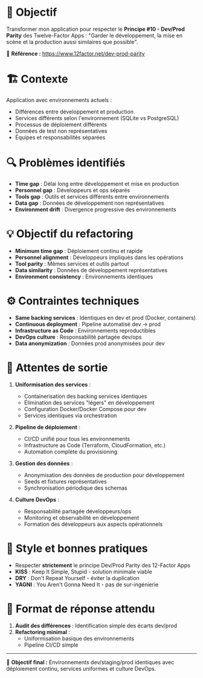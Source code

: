 # 🎯 Objectif
Transformer mon application pour respecter le **Principe #10 - Dev/Prod Parity** des Twelve-Factor Apps : "Garder le développement, la mise en scène et la production aussi similaires que possible".

📖 **Référence :** https://www.12factor.net/dev-prod-parity

# 🏗️ Contexte
Application avec environnements actuels :
- Différences entre développement et production
- Services différents selon l'environnement (SQLite vs PostgreSQL)
- Processus de déploiement différents
- Données de test non représentatives
- Équipes et responsabilités séparées

# 🔍 Problèmes identifiés
- **Time gap** : Délai long entre développement et mise en production
- **Personnel gap** : Développeurs et ops séparés
- **Tools gap** : Outils et services différents entre environnements
- **Data gap** : Données de développement non représentatives
- **Environment drift** : Divergence progressive des environnements

# 💡 Objectif du refactoring
- **Minimum time gap** : Déploiement continu et rapide
- **Personnel alignment** : Développeurs impliqués dans les opérations
- **Tool parity** : Mêmes services et outils partout
- **Data similarity** : Données de développement représentatives
- **Environment consistency** : Environnements identiques

# ⚙️ Contraintes techniques
- **Same backing services** : Identiques en dev et prod (Docker, containers)
- **Continuous deployment** : Pipeline automatisé dev → prod
- **Infrastructure as Code** : Environnements reproductibles
- **DevOps culture** : Responsabilité partagée dev/ops
- **Data anonymization** : Données prod anonymisées pour dev

# 📐 Attentes de sortie
1. **Uniformisation des services** :
   - Containerisation des backing services identiques
   - Élimination des services "légers" en développement
   - Configuration Docker/Docker Compose pour dev
   - Services identiques via orchestration

2. **Pipeline de déploiement** :
   - CI/CD unifié pour tous les environnements
   - Infrastructure as Code (Terraform, CloudFormation, etc.)
   - Automation complète du provisioning

3. **Gestion des données** :
   - Anonymisation des données de production pour développement
   - Seeds et fixtures représentatives
   - Synchronisation périodique des schemas

4. **Culture DevOps** :
   - Responsabilité partagée développeurs/ops
   - Monitoring et observabilité en développement
   - Formation des développeurs aux aspects opérationnels

# 🧠 Style et bonnes pratiques
- Respecter **strictement** le principe Dev/Prod Parity des 12-Factor Apps
- **KISS** : Keep It Simple, Stupid - solution minimale viable
- **DRY** : Don't Repeat Yourself - éviter la duplication
- **YAGNI** : You Aren't Gonna Need It - pas de sur-ingénierie

# 🚀 Format de réponse attendu
1. **Audit des différences** : Identification simple des écarts dev/prod
2. **Refactoring minimal** :
   - Uniformisation basique des environnements
   - Pipeline CI/CD simple

---

💬 **Objectif final :** Environnements dev/staging/prod identiques avec déploiement continu, services uniformes et culture DevOps.